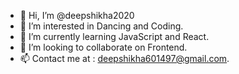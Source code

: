 - 👋 Hi, I’m @deepshikha2020
- 👀 I’m interested in Dancing and Coding. 
- 🌱 I’m currently learning JavaScript and React.
- 💞️ I’m looking to collaborate on Frontend.
- 📫 Contact me at : deepshikha601497@gmail.com. 

<!---
deepshikha2020/deepshikha2020 is a ✨ special ✨ repository because its `README.md` (this file) appears on your GitHub profile.
You can click the Preview link to take a look at your changes.
--->
